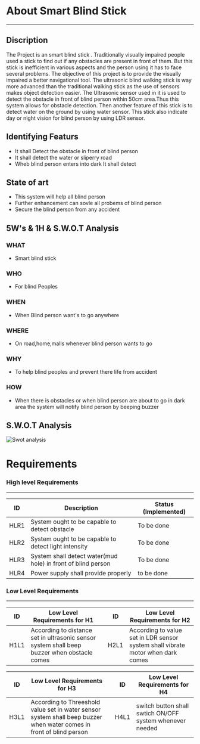 
#  About Smart Blind Stick
---
##  Discription
The Project is an  smart blind stick . Traditionally visually impaired people used a stick to find out if any obstacles are present in front of them. But this stick is inefficient in various aspects and the person using it has to face several problems. The objective of this project is to provide the visually impaired a better navigational tool. The ultrasonic blind walking stick is way more advanced than the traditional walking stick as the use of sensors makes object detection easier.
  The Ultrasonic sensor used in it is used to detect the obstacle in front of blind person within 50cm area.Thus this system allows for obstacle detection. Then another feature of this stick is to detect water on the ground by using water sensor. This stick also indicate day or night vision for blind person by using LDR sensor.
  
##  Identifying Featurs
  * It shall Detect the obstacle in front of blind person
  * It shall detect the water or sliperry road 
  * Wheb blind person enters into dark It shall detect 
  
##  State of art
  * This system will help all blind person
  * Further enhancement can sovle all probems of blind person
  *  Secure the blind person from any accident
  
##  5W's & 1H & S.W.O.T Analysis

 ### WHAT
 * Smart blind stick
 ### WHO
 * For blind Peoples
 ### WHEN
 * When Blind person want's to go anywhere
 ### WHERE 
 * On road,home,malls whenever blind person wants to go
 ### WHY
 * To help blind peoples and prevent there life from accident
 ### HOW
 * When there is obstacles or when blind person are about to go in dark area the system will notify blind person by beeping buzzer
 
 ## S.W.O.T Analysis
 ![Swot analysis](https://user-images.githubusercontent.com/86889916/155831454-e81f40e1-9f2e-4f88-8a71-899120d26b58.png)

 
#  Requirements

###  High level Requirements
---
| ID | Description | Status (Implemented) |
| --- | --- | --- |
| HLR1 |System ought to be capable to detect obstacle | To be done |
| HLR2 | System ought to be capable to detect light intensity | To be done |
| HLR3 |System shall detect water(mud hole) in front of blind person  | To be done |
| HLR4 | Power supply shall provide properly | to be done |

###  Low Level Requirements
---
| ID | Low Level Requirements for H1|       |ID | Low Level Requirements for H2|
| -------- | -------------- | ---- |-------- | -------------- |
| H1L1 | According to distance set in ultrasonic sensor system shall beep buzzer when obstacle comes|       |H2L1 | According to value set in LDR sensor system shall vibrate motor when dark comes|
       



| ID | Low Level Requirements for H3|  |ID | Low Level Requirements for H4|
| -------- | -------------- | ---- | -------- | -------------- |
| H3L1 | According to Threeshold value set in water sensor system shall beep buzzer when water comes in front of blind person|  | H4L1 | switch button shall swtich ON/OFF system whenever needed  |
